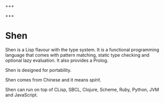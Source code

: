 
+++

+++
# Shen

Shen is a Lisp flavour with the type system. It is a functional programming language that comes with pattern matching, static type checking and optional lazy evaluation. It also provides a Prolog.

Shen is designed for portability.

Shen comes from Chinese and it means _spirit_.

Shen can run on top of CLisp, SBCL, Clojure, Scheme, Ruby, Python, JVM and JavaScript.

